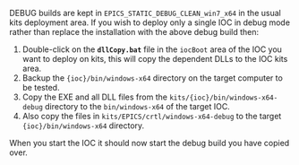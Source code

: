 DEBUG builds are kept in `EPICS_STATIC_DEBUG_CLEAN_win7_x64` in the usual kits deployment area. If you wish to deploy only a single IOC in debug mode rather than replace the installation with the above debug build then:

1. Double-click on the **`dllCopy.bat`** file in the `iocBoot` area of the IOC you want to deploy on kits, this will copy the dependent DLLs to the IOC kits area.
1. Backup the `{ioc}/bin/windows-x64` directory on the target computer to be tested.
1. Copy the EXE and all DLL files from the `kits/{ioc}/bin/windows-x64-debug` directory to the `bin/windows-x64` of the target IOC.
1. Also copy the files in `kits/EPICS/crtl/windows-x64-debug` to the target `{ioc}/bin/windows-x64` directory.

When you start the IOC it should now start the debug build you have copied over.  
